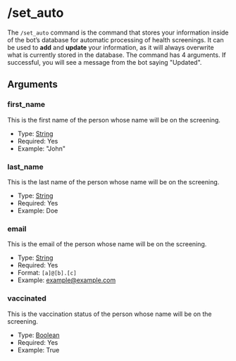 # /set_auto

The `/set_auto` command is the command that stores your information inside of the bot’s database for automatic
processing of health screenings. It can be used to **add** and **update** your information, as it will always overwrite
what is currently stored in the database. The command has 4 arguments. If successful, you will see a message from the
bot saying "Updated".

## Arguments

### first_name

This is the first name of the person whose name will be on the screening.

 * Type: [String](https://developer.mozilla.org/en-US/docs/Web/JavaScript/Reference/Global_Objects/String)
 * Required: Yes
 * Example: "John"

### last_name

This is the last name of the person whose name will be on the screening. 

 * Type: [String](https://developer.mozilla.org/en-US/docs/Web/JavaScript/Reference/Global_Objects/String)
 * Required: Yes
 * Example: Doe

### email

This is the email of the person whose name will be on the screening.

 * Type: [String](https://developer.mozilla.org/en-US/docs/Web/JavaScript/Reference/Global_Objects/String)
 * Required: Yes
 * Format: `[a]@[b].[c]`
 * Example: example@example.com

### vaccinated

This is the vaccination status of the person whose name will be on the screening.

 * Type: [Boolean](https://developer.mozilla.org/en-US/docs/Web/JavaScript/Reference/Global_Objects/Boolean)
 * Required: Yes
 * Example: True